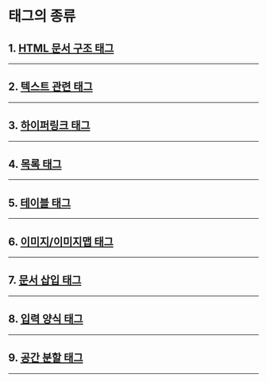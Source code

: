 # 태그의 종류

## 1. [HTML 문서 구조 태그]([HTML]문서구조-태그.md)
---
## 2. [텍스트 관련 태그]([HTML]텍스트-태그.md)
---
## 3. [하이퍼링크 태그]([HTML]하이퍼링크-태그.md)
---
## 4. [목록 태그]([HTML]목록-태그.md)
---
## 5. [테이블 태그]([HTML]테이블-태그.md)
---
## 6. [이미지/이미지맵 태그]([HTML]이미지-이미지맵-태그.md)
---
## 7. [문서 삽입 태그]([HTML]문서삽입-태그.md)
---
## 8. [입력 양식 태그]([HTML]입력양식-태그.md)
---
## 9. [공간 분할 태그]([HTML]공간분할-태그.md)
---
